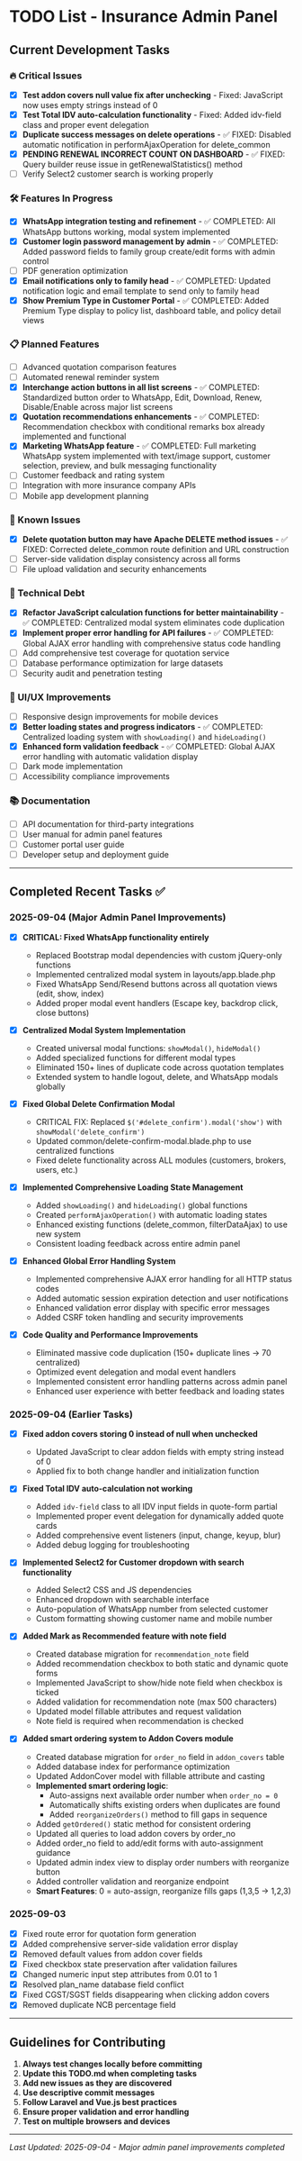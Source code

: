 # TODO List - Insurance Admin Panel

## Current Development Tasks

### 🔥 Critical Issues
- [x] **Test addon covers null value fix after unchecking** - Fixed: JavaScript now uses empty strings instead of 0
- [x] **Test Total IDV auto-calculation functionality** - Fixed: Added idv-field class and proper event delegation
- [x] **Duplicate success messages on delete operations** - ✅ FIXED: Disabled automatic notification in performAjaxOperation for delete_common
- [x] **PENDING RENEWAL INCORRECT COUNT ON DASHBOARD** - ✅ FIXED: Query builder reuse issue in getRenewalStatistics() method
- [ ] Verify Select2 customer search is working properly

### 🛠️ Features In Progress
- [x] **WhatsApp integration testing and refinement** - ✅ COMPLETED: All WhatsApp buttons working, modal system implemented
- [x] **Customer login password management by admin** - ✅ COMPLETED: Added password fields to family group create/edit forms with admin control
- [ ] PDF generation optimization
- [x] **Email notifications only to family head** - ✅ COMPLETED: Updated notification logic and email template to send only to family head
- [x] **Show Premium Type in Customer Portal** - ✅ COMPLETED: Added Premium Type display to policy list, dashboard table, and policy detail views

### 📋 Planned Features
- [ ] Advanced quotation comparison features
- [ ] Automated renewal reminder system
- [x] **Interchange action buttons in all list screens** - ✅ COMPLETED: Standardized button order to WhatsApp, Edit, Download, Renew, Disable/Enable across major list screens
- [x] **Quotation recommendations enhancements** - ✅ COMPLETED: Recommendation checkbox with conditional remarks box already implemented and functional
- [x] **Marketing WhatsApp feature** - ✅ COMPLETED: Full marketing WhatsApp system implemented with text/image support, customer selection, preview, and bulk messaging functionality
- [ ] Customer feedback and rating system
- [ ] Integration with more insurance company APIs
- [ ] Mobile app development planning

### 🐛 Known Issues
- [x] **Delete quotation button may have Apache DELETE method issues** - ✅ FIXED: Corrected delete_common route definition and URL construction
- [ ] Server-side validation display consistency across all forms
- [ ] File upload validation and security enhancements

### 🔧 Technical Debt
- [x] **Refactor JavaScript calculation functions for better maintainability** - ✅ COMPLETED: Centralized modal system eliminates code duplication
- [x] **Implement proper error handling for API failures** - ✅ COMPLETED: Global AJAX error handling with comprehensive status code handling  
- [ ] Add comprehensive test coverage for quotation service
- [ ] Database performance optimization for large datasets
- [ ] Security audit and penetration testing

### 🎨 UI/UX Improvements
- [ ] Responsive design improvements for mobile devices
- [x] **Better loading states and progress indicators** - ✅ COMPLETED: Centralized loading system with `showLoading()` and `hideLoading()`
- [x] **Enhanced form validation feedback** - ✅ COMPLETED: Global AJAX error handling with automatic validation display
- [ ] Dark mode implementation
- [ ] Accessibility compliance improvements

### 📚 Documentation
- [ ] API documentation for third-party integrations
- [ ] User manual for admin panel features
- [ ] Customer portal user guide
- [ ] Developer setup and deployment guide

---

## Completed Recent Tasks ✅

### 2025-09-04 (Major Admin Panel Improvements)
- [x] **CRITICAL: Fixed WhatsApp functionality entirely**
  - Replaced Bootstrap modal dependencies with custom jQuery-only functions
  - Implemented centralized modal system in layouts/app.blade.php
  - Fixed WhatsApp Send/Resend buttons across all quotation views (edit, show, index)
  - Added proper modal event handlers (Escape key, backdrop click, close buttons)
  
- [x] **Centralized Modal System Implementation**
  - Created universal modal functions: `showModal()`, `hideModal()`
  - Added specialized functions for different modal types
  - Eliminated 150+ lines of duplicate code across quotation templates
  - Extended system to handle logout, delete, and WhatsApp modals globally
  
- [x] **Fixed Global Delete Confirmation Modal**
  - CRITICAL FIX: Replaced `$('#delete_confirm').modal('show')` with `showModal('delete_confirm')`
  - Updated common/delete-confirm-modal.blade.php to use centralized functions
  - Fixed delete functionality across ALL modules (customers, brokers, users, etc.)
  
- [x] **Implemented Comprehensive Loading State Management**
  - Added `showLoading()` and `hideLoading()` global functions
  - Created `performAjaxOperation()` with automatic loading states
  - Enhanced existing functions (delete_common, filterDataAjax) to use new system
  - Consistent loading feedback across entire admin panel
  
- [x] **Enhanced Global Error Handling System**
  - Implemented comprehensive AJAX error handling for all HTTP status codes
  - Added automatic session expiration detection and user notifications
  - Enhanced validation error display with specific error messages
  - Added CSRF token handling and security improvements
  
- [x] **Code Quality and Performance Improvements**
  - Eliminated massive code duplication (150+ duplicate lines → 70 centralized)
  - Optimized event delegation and modal event handlers
  - Implemented consistent error handling patterns across admin panel
  - Enhanced user experience with better feedback and loading states

### 2025-09-04 (Earlier Tasks)
- [x] **Fixed addon covers storing 0 instead of null when unchecked**
  - Updated JavaScript to clear addon fields with empty string instead of 0
  - Applied fix to both change handler and initialization function
  
- [x] **Fixed Total IDV auto-calculation not working**
  - Added `idv-field` class to all IDV input fields in quote-form partial
  - Implemented proper event delegation for dynamically added quote cards
  - Added comprehensive event listeners (input, change, keyup, blur)
  - Added debug logging for troubleshooting
  
- [x] **Implemented Select2 for Customer dropdown with search functionality**
  - Added Select2 CSS and JS dependencies
  - Enhanced dropdown with searchable interface
  - Auto-population of WhatsApp number from selected customer
  - Custom formatting showing customer name and mobile number

- [x] **Added Mark as Recommended feature with note field**
  - Created database migration for `recommendation_note` field
  - Added recommendation checkbox to both static and dynamic quote forms
  - Implemented JavaScript to show/hide note field when checkbox is ticked
  - Added validation for recommendation note (max 500 characters)
  - Updated model fillable attributes and request validation
  - Note field is required when recommendation is checked

- [x] **Added smart ordering system to Addon Covers module**
  - Created database migration for `order_no` field in `addon_covers` table
  - Added database index for performance optimization
  - Updated AddonCover model with fillable attribute and casting
  - **Implemented smart ordering logic**:
    - Auto-assigns next available order number when `order_no = 0`
    - Automatically shifts existing orders when duplicates are found
    - Added `reorganizeOrders()` method to fill gaps in sequence
  - Added `getOrdered()` static method for consistent ordering
  - Updated all queries to load addon covers by order_no
  - Added order_no field to add/edit forms with auto-assignment guidance
  - Updated admin index view to display order numbers with reorganize button
  - Added controller validation and reorganize endpoint
  - **Smart Features**: 0 = auto-assign, reorganize fills gaps (1,3,5 → 1,2,3)

### 2025-09-03
- [x] Fixed route error for quotation form generation
- [x] Added comprehensive server-side validation error display
- [x] Removed default values from addon cover fields
- [x] Fixed checkbox state preservation after validation failures
- [x] Changed numeric input step attributes from 0.01 to 1
- [x] Resolved plan_name database field conflict
- [x] Fixed CGST/SGST fields disappearing when clicking addon covers
- [x] Removed duplicate NCB percentage field

---

## Guidelines for Contributing

1. **Always test changes locally before committing**
2. **Update this TODO.md when completing tasks** 
3. **Add new issues as they are discovered**
4. **Use descriptive commit messages**
5. **Follow Laravel and Vue.js best practices**
6. **Ensure proper validation and error handling**
7. **Test on multiple browsers and devices**

---

*Last Updated: 2025-09-04 - Major admin panel improvements completed*